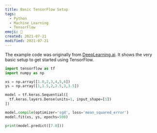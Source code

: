 ```yaml
---
title: Basic TensorFlow Setup
tags:
  - Python
  - Machine Learning
  - TensorFlow
emoji: 🤖
created: 2021-07-21
modified: 2021-07-21
---
```


The example code was originally from [DeepLearning.ai](https://www.deeplearning.ai/program/tensorflow-developer-professional-certificate/). It shows the very basic setup to get started using TensorFlow.

```python
import tensorflow as tf
import numpy as np

xs = np.array([1.0,2,3,4,5,6])
ys = np.array([1,1.5,2,2.5,3,3.5])

model = tf.keras.Sequential([
  tf.keras.layers.Dense(units=1, input_shape=[1])
])

model.compile(optimizer='sgd', loss='mean_squared_error')
model.fit(xs, ys, epochs=500)

print(model.predict([7.0]))
```